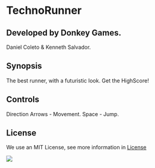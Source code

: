 # TechnoRunner
Developed by Donkey Games.
--------
Daniel Coleto & Kenneth Salvador.

**Synopsis**
--------
The best runner, with a futuristic look. Get the HighScore!

**Controls**
--------
Direction Arrows - Movement.
Space - Jump.

## License
We use an MIT License, see more information in [License](https://github.com/dandraws21/TechnoRunner/blob/master/LICENSE)

![](https://github.com/dandraws21/TechnoRunner/blob/master/ArtSources/DonkeyGames_logo.png)

